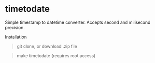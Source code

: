 # timetodate
Simple timestamp to datetime converter. Accepts second and milisecond precision.

Installation
> git clone, or download .zip file

> make timetodate (requires root access)
